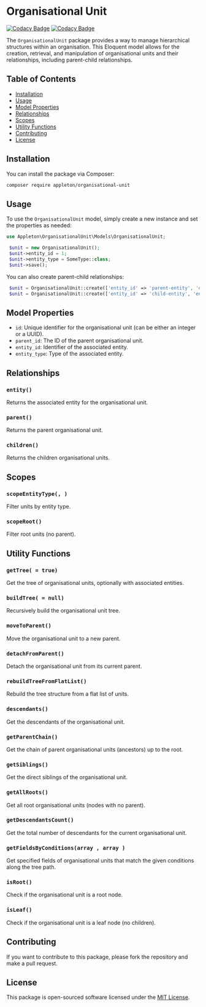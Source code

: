 # Organisational Unit

[![Codacy Badge](https://app.codacy.com/project/badge/Grade/6e09ac1648ef4a05afbabb6d798373dc)](https://app.codacy.com/gh/ronappleton/organisational-unit/dashboard?utm_source=gh&utm_medium=referral&utm_content=&utm_campaign=Badge_grade)
[![Codacy Badge](https://app.codacy.com/project/badge/Coverage/6e09ac1648ef4a05afbabb6d798373dc)](https://app.codacy.com/gh/ronappleton/organisational-unit/dashboard?utm_source=gh&utm_medium=referral&utm_content=&utm_campaign=Badge_coverage)

The `OrganisationalUnit` package provides a way to manage hierarchical structures within an organisation. This Eloquent model allows for the creation, retrieval, and manipulation of organisational units and their relationships, including parent-child relationships.

## Table of Contents

- [Installation](#installation)
- [Usage](#usage)
- [Model Properties](#model-properties)
- [Relationships](#relationships)
- [Scopes](#scopes)
- [Utility Functions](#utility-functions)
- [Contributing](#contributing)
- [License](#license)

## Installation

You can install the package via Composer:

```bash
composer require appleton/organisational-unit
```

## Usage

To use the `OrganisationalUnit` model, simply create a new instance and set the properties as needed:

```php
use Appleton\OrganisationalUnit\Models\OrganisationalUnit;

 $unit = new OrganisationalUnit();
 $unit->entity_id = 1;
 $unit->entity_type = SomeType::class;
 $unit->save();
```

You can also create parent-child relationships:

```php
 $unit = OrganisationalUnit::create(['entity_id' => 'parent-entity', 'entity_type' => 'ParentType']);
 $unit = OrganisationalUnit::create(['entity_id' => 'child-entity', 'entity_type' => 'ChildType', 'parent_id' => ]);
```

## Model Properties

- `id`: Unique identifier for the organisational unit (can be either an integer or a UUID).
- `parent_id`: The ID of the parent organisational unit.
- `entity_id`: Identifier of the associated entity.
- `entity_type`: Type of the associated entity.

## Relationships

### `entity()`

Returns the associated entity for the organisational unit.

### `parent()`

Returns the parent organisational unit.

### `children()`

Returns the children organisational units.

## Scopes

### `scopeEntityType(, )`

Filter units by entity type.

### `scopeRoot()`

Filter root units (no parent).

## Utility Functions

### `getTree( = true)`

Get the tree of organisational units, optionally with associated entities.

### `buildTree( = null)`

Recursively build the organisational unit tree.

### `moveToParent()`

Move the organisational unit to a new parent.

### `detachFromParent()`

Detach the organisational unit from its current parent.

### `rebuildTreeFromFlatList()`

Rebuild the tree structure from a flat list of units.

### `descendants()`

Get the descendants of the organisational unit.

### `getParentChain()`

Get the chain of parent organisational units (ancestors) up to the root.

### `getSiblings()`

Get the direct siblings of the organisational unit.

### `getAllRoots()`

Get all root organisational units (nodes with no parent).

### `getDescendantsCount()`

Get the total number of descendants for the current organisational unit.

### `getFieldsByConditions(array , array )`

Get specified fields of organisational units that match the given conditions along the tree path.

### `isRoot()`

Check if the organisational unit is a root node.

### `isLeaf()`

Check if the organisational unit is a leaf node (no children).

## Contributing

If you want to contribute to this package, please fork the repository and make a pull request.

## License

This package is open-sourced software licensed under the [MIT License](https://opensource.org/licenses/MIT).
